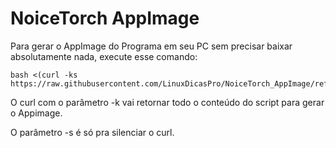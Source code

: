 # NoiceTorch AppImage

Para gerar o AppImage do Programa em seu PC sem precisar baixar absolutamente nada, execute esse comando:
```
bash <(curl -ks https://raw.githubusercontent.com/LinuxDicasPro/NoiceTorch_AppImage/refs/heads/master/get_appimage)
```

O curl com o parâmetro -k vai retornar todo o conteúdo do script para gerar o Appimage.

O parâmetro -s é só pra silenciar o curl.
